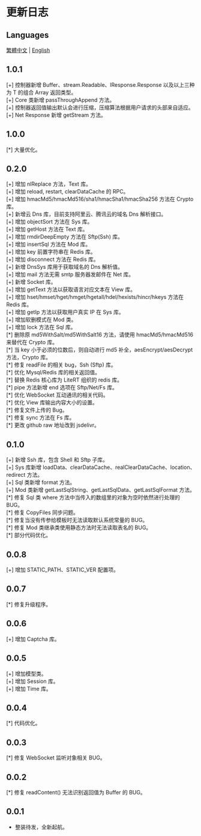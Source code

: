 # 更新日志

## Languages

[繁體中文](./CHANGELOG.tc.md) | [English](./CHANGELOG.md)

## 1.0.1

[+] 控制器新增 Buffer、stream.Readable、lResponse.Response 以及以上三种为 T 的组合 Array<T> 返回类型。  
[+] Core 类新增 passThroughAppend 方法。  
[+] 控制器返回值输出默认会进行压缩，压缩算法根据用户请求的头部来自适应。  
[+] Net Response 新增 getStream 方法。

## 1.0.0

[\*] 大量优化。

## 0.2.0

[+] 增加 nlReplace 方法，Text 库。  
[+] 增加 reload, restart, clearDataCache 的 RPC。  
[+] 增加 hmacMd5/hmacMd516/sha1/hmacSha1/hmacSha256 方法在 Crypto 库。  
[+] 新增云 Dns 库，目前支持阿里云、腾讯云的域名 Dns 解析接口。  
[+] 增加 objectSort 方法在 Sys 库。  
[+] 增加 getHost 方法在 Text 库。  
[+] 增加 rmdirDeepEmpty 方法在 Sftp(Ssh) 库。  
[+] 增加 insertSql 方法在 Mod 库。  
[+] 增加 key 前置字符串在 Redis 库。  
[+] 增加 disconnect 方法在 Redis 库。  
[+] 新增 DnsSys 库用于获取域名的 Dns 解析值。  
[+] 增加 mail 方法无需 smtp 服务器发邮件在 Net 库。  
[+] 新增 Socket 库。  
[+] 增加 getText 方法以获取语言对应文本在 View 库。  
[+] 增加 hset/hmset/hget/hmget/hgetall/hdel/hexists/hincr/hkeys 方法在 Redis 库。  
[+] 增加 getIp 方法以获取用户真实 IP 在 Sys 库。  
[+] 增加软删模式在 Mod 类。  
[+] 增加 lock 方法在 Sql 库。  
[\*] 删除原 md5WithSalt/md5WithSalt16 方法，请使用 hmacMd5/hmacMd516 来替代在 Crypto 库。  
[\*] 当 key 小于必须的位数后，则自动进行 md5 补全，aesEncrypt/aesDecrypt 方法，Crypto 库。  
[\*] 修复 readFile 的相关 bug，Ssh (Sftp) 库。  
[\*] 优化 Mysql/Redis 库的相关返回值。  
[\*] 替换 Redis 核心库为 LiteRT 组织的 redis 库。  
[\*] pipe 方法新增 end 选项在 Sftp/Net/Fs 库。  
[\*] 优化 WebSocket 互动通讯的相关代码。  
[\*] 优化 View 库输出内容大小的设置。  
[\*] 修复文件上传的 Bug。  
[\*] 修复 sync 方法在 Fs 库。  
[\*] 更改 github raw 地址改到 jsdelivr。

## 0.1.0

[+] 新增 Ssh 库，包含 Shell 和 Sftp 子库。  
[+] Sys 库新增 loadData、clearDataCache、realClearDataCache、location、redirect 方法。  
[+] Sql 类新增 format 方法。  
[+] Mod 类新增 getLastSqlString、getLastSqlData、getLastSqlFormat 方法。  
[\*] 修复 Sql 类 where 方法中当传入的数组里的对象为空时依然进行处理的 BUG。  
[\*] 修复 CopyFiles 同步问题。  
[\*] 修复当没有传参给模板时无法读取默认系统常量的 BUG。  
[\*] 修复 Mod 类继承类使用静态方法时无法读取表名的 BUG。  
[\*] 部分代码优化。

## 0.0.8

[+] 增加 STATIC_PATH、STATIC_VER 配置项。

## 0.0.7

[\*] 修复升级程序。

## 0.0.6

[+] 增加 Captcha 库。

## 0.0.5

[+] 增加模型类。  
[+] 增加 Session 库。  
[+] 增加 Time 库。

## 0.0.4

[\*] 代码优化。

## 0.0.3

[\*] 修复 WebSocket 监听对象相关 BUG。

## 0.0.2

[\*] 修复 readContent() 无法识别返回值为 Buffer 的 BUG。

## 0.0.1

- 整装待发，全新起航。
